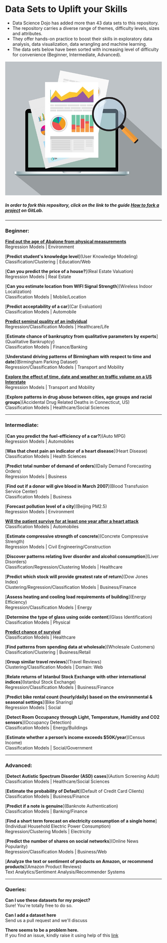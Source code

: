 # Data Sets to Uplift your Skills 


+ Data Science Dojo has added more than 43 data sets to this repository. 
+ The repository carries a diverse range of themes, difficulty levels, sizes and attributes. 
+ They offer hands-on practice to boost their skills in exploratory data analysis, data visualization, data wrangling and machine learning.
+ The data sets below have been sorted with increasing level of difficulty for convenience (Beginner, Intermediate, Advanced).

![](21.jpg)

##### In order to fork this repository, click on the link to the guide [How to fork a project](https://docs.gitlab.com/ee/gitlab-basics/fork-project.html) on GitLab.

---
### Beginner:

[**Find out the age of Abalone from physical measurements**](Abalone)<br/>
Regression Models | Environment

[**Predict student's knowledge level**](User Knowledge Modeling)<br/>
Classification/Clustering | Education/Web

[**Can you predict the price of a house?**](Real Estate Valuation)<br/>
Regression Models | Real Estate

[**Can you estimate location from WIFI Signal Strength**](Wireless Indoor Localization)<br/>
Classification Models | Mobile/Location

[**Predict acceptability of a car**](Car Evaluation)<br/>
Classification Models | Automobile

[**Predict seminal quality of an individual**](Fertility)<br/>
Regression/Classification Models | Healthcare/Life

[**Estimate chance of bankruptcy from qualitative parameters by experts**](Qualitative Bankruptcy)<br/>
Classification Models | Finance/Banking

[**Understand driving patterns of Birmingham with respect to time and date**](Birmingham Parking Dataset)<br/>
Regression/Classification Models | Transport and Mobility

[**Explore the effect of time, date and weather on traffic volume on a US Interstate**](https://code.datasciencedojo.com/datasciencedojo/datasets/tree/patch-1/Interstate-94%20(I-94)%20Traffic%20Volume%20Dataset)<br/>
Regression Models | Transport and Mobility

[**Explore patterns in drug abuse between cities, age groups and racial groups**](Accidental Drug Related Deaths in Connecticut, US)<br/>
Classification Models | Healthcare/Social Sciences

---
### Intermediate:

[**Can you predict the fuel-efficiency of a car?**](Auto MPG)<br/>
Regression Models | Automobiles

[**Was that chest pain an indicator of a heart disease**](Heart Disease)<br/>
Classification Models | Health Sciences

[**Predict total number of demand of orders**](Daily Demand Forecasting Orders)<br/>
Regression Models | Business

[**Find out if a donor will give blood in March 2007**](Blood Transfusion Service Center)<br/>
Classification Models | Business

[**Forecast pollution level of a city**](Beijing PM2.5)<br/>
Regression Models | Environment

[**Will the patient survive for at least one year after a heart attack**](Echocardiogram)<br/>
Classification Models | Automobiles

[**Estimate compressive strength of concrete**](Concrete Compressive Strength)<br/>
Regression Models | Civil Engineering/Construction

[**Discover patterns relating liver disorder and alcohol consumption**](Liver Disorders)<br/>
Classification/Regression/Clustering Models | Healthcare

[**Predict which stock will provide greatest rate of return**](Dow Jones Index)<br/>
Clustering/Regression/Classification Models | Business/Finance

[**Assess heating and cooling load requirements of building**](Energy Efficiency)<br/>
Regression/Classification Models | Energy

[**Determine the type of glass using oxide content**](Glass Identification)<br/>
Classification Models | Physical

[**Predict chance of survival**](Hepatitis)<br/>
Classification Models | Healthcare

[**Find patterns from spending data at wholesale**](Wholesale Customers)<br/>
Classification/Clustering | Business/Retail

[**Group similar travel reviews**](Travel Reviews)<br/>
Clustering/Classification Models | Domain: Web

[**Relate returns of Istanbul Stock Exchange with other international indices**](Istanbul Stock Exchange)<br/>
Regression/Classification Models | Business/Finance

[**Predict bike rental count (hourly/daily) based on the environmental & seasonal settings**](Bike Sharing)<br/>
Regression Models | Social

[**Detect Room Occupancy through Light, Temperature, Humidity and CO2 sensors**](Occupancy Detection)<br/>
Classification Models | Energy/Buildings

[**Estimate whether a person’s income exceeds $50K/year**](Census Income)<br/>
Classification Models | Social/Government

---
### Advanced:

[**Detect Autistic Spectrum Disorder (ASD) cases**](Autism Screening Adult)<br/>
Classification Models | Healthcare/Social Sciences

[**Estimate the probability of Default**](Default of Credit Card Clients)<br/>
Classification Models | Business/Finance

[**Predict if a note is genuine**](Banknote Authentication)<br/>
Classification Models | Banking/Finance

[**Find a short term forecast on electricity consumption of a single home**](Individual Household Electric Power Consumption)<br/>
Regression/Clustering Models | Electricity

[**Predict the number of shares on social networks**](Online News Popularity)<br/>
Regression/Classification Models | Business/Web

[**Analyze the text or sentiment of products on Amazon, or recommend products**](Amazon Product Reviews)<br/>
Text Analytics/Sentiment Analysis/Recommender Systems

---
### Queries:

**Can I use these datasets for my project?**<br/>
Sure! You're totally free to do so.

**Can I add a dataset here**<br/>
Send us a pull request and we'll discuss

**There seems to be a problem here.**<br/>
If you find an issue, kindly raise it using help of this [link](https://docs.gitlab.com/ee/user/project/issues/create_new_issue.html)


